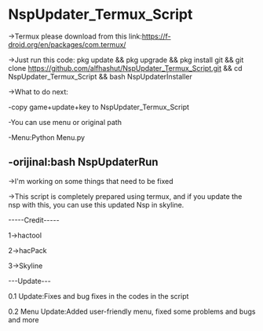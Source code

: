 # NspUpdater_Termux_Script

->Termux please download from this link:https://f-droid.org/en/packages/com.termux/

->Just run this code:
pkg update && pkg upgrade && pkg install git && git clone https://github.com/alfhashut/NspUpdater_Termux_Script.git && cd NspUpdater_Termux_Script && bash NspUpdaterİnstaller

->What to do next:

-copy game+update+key to NspUpdater_Termux_Script

-You can use menu or original path

-Menu:Python Menu.py

-orijinal:bash NspUpdaterRun
-------------------------

->I'm working on some things that need to be fixed

->This script is completely prepared using termux, and if you update the nsp with this, you can use this updated Nsp in skyline.

-----Credit-----

1->hactool

2->hacPack

3->Skyline

---Update---

0.1 Update:Fixes and bug fixes in the codes in the script

0.2 Menu Update:Added user-friendly menu, fixed some problems and bugs and more
